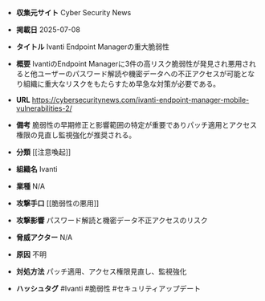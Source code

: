 - **収集元サイト**
Cyber Security News

- **掲載日**
2025-07-08

- **タイトル**
Ivanti Endpoint Managerの重大脆弱性

- **概要**
IvantiのEndpoint Managerに3件の高リスク脆弱性が発見され悪用されると他ユーザーのパスワード解読や機密データへの不正アクセスが可能となり組織に重大なリスクをもたらすため早急な対策が必要である。

- **URL**
https://cybersecuritynews.com/ivanti-endpoint-manager-mobile-vulnerabilities-2/

- **備考**
脆弱性の早期修正と影響範囲の特定が重要でありパッチ適用とアクセス権限の見直し監視強化が推奨される。

- **分類**
[[注意喚起]]

- **組織名**
Ivanti

- **業種**
N/A

- **攻撃手口**
[[脆弱性の悪用]]

- **攻撃影響**
パスワード解読と機密データ不正アクセスのリスク

- **脅威アクター**
N/A

- **原因**
不明

- **対処方法**
パッチ適用、アクセス権限見直し、監視強化

- **ハッシュタグ**
#Ivanti #脆弱性 #セキュリティアップデート
